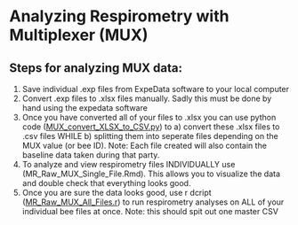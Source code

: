 # Analyzing Respirometry with Multiplexer (MUX)
## Steps for analyzing MUX data:
1. Save individual .exp files from ExpeData software to your local computer
2. Convert .exp files to .xlsx files manually. Sadly this must be done by hand using the expedata software
3. Once you have converted all of your files to .xlsx you can use python code ([MUX_convert_XLSX_to_CSV.py]([url](https://github.com/NaugLab/Respirometry_MUX/blob/main/MUX_convert_XLSX_to_CSV.py))) to a) convert these .xlsx files to .csv files WHILE b) splitting them into seperate files depending on the MUX value (or bee ID). Note: Each file created will also contain the baseline data taken during that party. 
4. To analyze and view respirometry files INDIVIDUALLY use (MR_Raw_MUX_Single_File.Rmd). This allows you to visualize the data and double check that everything looks good. 
5. Once you are sure the data looks good, use r dcript ([MR_Raw_MUX_All_Files.r]([url](https://github.com/NaugLab/Respirometry_MUX/blob/main/MR_Raw_MUX_All_Files.r))) to run respirometry analyses on ALL of your individual bee files at once. Note: this should spit out one master CSV
